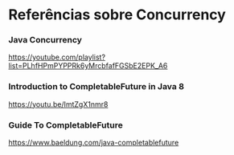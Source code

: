 # Referências sobre Concurrency

### Java Concurrency

https://youtube.com/playlist?list=PLhfHPmPYPPRk6yMrcbfafFGSbE2EPK_A6

### Introduction to CompletableFuture in Java 8

https://youtu.be/ImtZgX1nmr8

### Guide To CompletableFuture

<!-- markdown-link-check-disable-next-line -->
https://www.baeldung.com/java-completablefuture